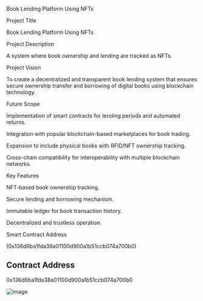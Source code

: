 Book Lending Platform Using NFTs

Project Title

Book Lending Platform Using NFTs

Project Description

A system where book ownership and lending are tracked as NFTs.

Project Vision

To create a decentralized and transparent book lending system that ensures secure ownership transfer and borrowing of digital books using blockchain technology.

Future Scope

Implementation of smart contracts for lending periods and automated returns.

Integration with popular blockchain-based marketplaces for book trading.

Expansion to include physical books with RFID/NFT ownership tracking.

Cross-chain compatibility for interoperability with multiple blockchain networks.

Key Features

NFT-based book ownership tracking.

Secure lending and borrowing mechanism.

Immutable ledger for book transaction history.

Decentralized and trustless operation.

Smart Contract Address

(0x136d6ba1fda38a01100d900a1b51ccb074a700b0)


## Contract Address
0x136d6ba1fda38a01100d900a1b51ccb074a700b0

![image](https://github.com/user-attachments/assets/7b322a83-0d99-4ba5-8225-a807beaaf596)

